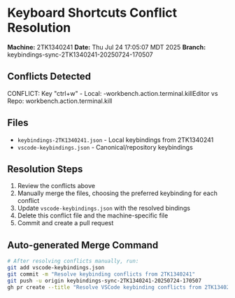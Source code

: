 # Keyboard Shortcuts Conflict Resolution

**Machine:** 2TK1340241
**Date:** Thu Jul 24 17:05:07 MDT 2025
**Branch:** keybindings-sync-2TK1340241-20250724-170507

## Conflicts Detected

CONFLICT: Key "ctrl+w" - Local: -workbench.action.terminal.killEditor vs Repo: workbench.action.terminal.kill

## Files

- `keybindings-2TK1340241.json` - Local keybindings from 2TK1340241
- `vscode-keybindings.json` - Canonical/repository keybindings

## Resolution Steps

1. Review the conflicts above
2. Manually merge the files, choosing the preferred keybinding for each conflict
3. Update `vscode-keybindings.json` with the resolved bindings
4. Delete this conflict file and the machine-specific file
5. Commit and create a pull request

## Auto-generated Merge Command

```bash
# After resolving conflicts manually, run:
git add vscode-keybindings.json
git commit -m "Resolve keybinding conflicts from 2TK1340241"
git push -u origin keybindings-sync-2TK1340241-20250724-170507
gh pr create --title "Resolve VSCode keybinding conflicts from 2TK1340241" --body "Auto-generated PR to resolve keyboard shortcut conflicts"
```
